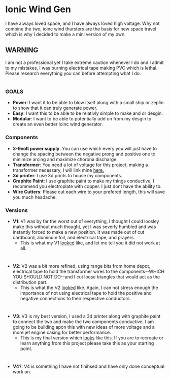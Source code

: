 # Ionic Wind Gen

I have always loved space, and I have always loved high voltage. Why not combine the two, ioinc wind thursters are the basis for new space travel which is why I decided to make a mini version of my own.

## **WARNING**
I am not a professional yet I take extreme caution whenever I do and I admit to my mistakes, I was burning electrical tape making PVC which is lethal. Please research everything you can before attempting what I do.

#

### **GOALS**
- **Power**: I want it to be able to blow itself along with a small ship or zeplin to show that it can truly generate power.
- **Easy**: I want this to be able to be relativly simple to make and or desgin.
- **Modular**: I want to be able to potentially add on from my desgin to create an even better ioinc wind generator.


### **Components**
- **3-9volt power supply**: You can use which every you will just have to change the spacing between the negative prong and positive one to minimize arcing and maximize chorona discharge.
- **Transformer**: You need a lot of voltage for this project, making a transformer necessary, I will link mine [here.](https://www.amazon.com/DEVMO-400000V-Step-up-High-Voltage-Generator/dp/B07T3XDMH8?pd_rd_w=AB0ob&content-id=amzn1.sym.55f2405b-2aa3-4fa1-95e2-48a0da8f4e9a&pf_rd_p=55f2405b-2aa3-4fa1-95e2-48a0da8f4e9a&pf_rd_r=GYSF079SXB10VJ5NSB7Z&pd_rd_wg=6PKYu&pd_rd_r=38afa95a-391d-4ad1-ab38-85eea5824137&pd_rd_i=B07T3XDMH8&ref_=pd_bap_d_grid_rp_0_1_ec_pd_rhf_ee_s_rp_c_d_sccl_2_6_t&th=1)
- **3d printer**: I use 3d prints to house my components.
- **Graphite Paint**: I use graphite paint to make my things conductive, I recommend you electroplate with copper. I just dont have the ability to.
- **Wire Cutters**: Please cut each wire to your prefered length, this will save you much headache.


### **Versions**
- **V1**: V1 was by far the worst out of everything, I thought I could loosley make this without much thought, yet I was severly humbled and was instantly forced to make a new position. It was made out of cut cardboard, aluminum foil, and electrical tape, and prayers.
  - This is what my V1 [looked](https://github.com/Ingenieria-Olvera/Ionic_Wind_Gen/blob/main/20240912_203514%20(2).jpg) like, and let me tell you it did not work at all.

#
  
- **V2**: V2 was a bit more refined, using range bits from home depot, electrical tape to hold the transformer wires to the components--WHICH YOU SHOULD NOT DO--and I cut loose triangles that would act as the distribution part.
  - This is what the V2 [looked]() like. Again, I can not stress enough the importance of not using electrical tape to hold the positive and negative connections to their respective conductors. 


#

- **V3**: V3 is my best version, I used a 3d printer along with graphite paint to connect the two and make the two components conductive. I am going to be building apon this with new ideas of more voltage and a more jet engine casing for better performance.
  - This is my final version which [looks](https://github.com/Ingenieria-Olvera/Ionic_Wind_Gen/blob/main/20241018_132656%20(1).jpg) like this. If you are to recreate or learn anything from this project please take this as your starting point.


#

- **V4?**: V4 is something I have not finihsed and have only done conceptual work on. 
